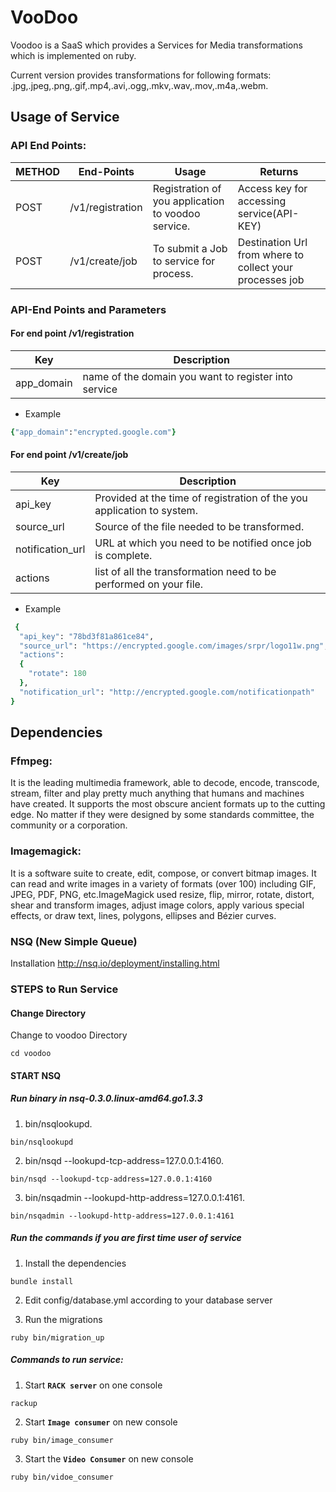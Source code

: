 VooDoo
======

Voodoo is a SaaS which provides a Services for Media transformations which is implemented on ruby.

Current version provides transformations for following formats: 
.jpg,.jpeg,.png,.gif,.mp4,.avi,.ogg,.mkv,.wav,.mov,.m4a,.webm.


Usage of Service
----------------

### API End Points:
| METHOD | End-Points       | Usage                                              | Returns                                                  |
|--------|------------------|----------------------------------------------------|----------------------------------------------------------|
| POST	 | /v1/registration	| Registration of you application to voodoo service. | Access key for accessing service(API-KEY)                |
| POST	 | /v1/create/job	| To submit a Job to service for process.            | Destination Url from where to collect your processes job |


### API-End Points and Parameters
#### For end point /v1/registration
|    Key   |Description                                          |
|----------|-----------------------------------------------------|
|app_domain| name of the domain you want to register into service|

* Example

```ruby
{"app_domain":"encrypted.google.com"}
```

#### For end point /v1/create/job
|Key             |Description                                                            |
|----------------|-----------------------------------------------------------------------|
|api_key         | Provided at the time of registration of the you application to system.|
|source_url      | Source of the file needed to be transformed.                          |
|notification_url| URL at which you need to be notified once job is complete.            |
|actions         | list of all the transformation need to be performed on your file.     |

* Example

```ruby
 {
  "api_key": "78bd3f81a861ce84",
  "source_url": "https://encrypted.google.com/images/srpr/logo11w.png",
  "actions": 
  {
    "rotate": 180
  },
  "notification_url": "http://encrypted.google.com/notificationpath"
}
```

Dependencies
------------

### Ffmpeg:
It is the leading multimedia framework, able to decode, encode, transcode, stream, filter and play pretty much anything that humans and machines have created. It supports the most obscure ancient formats up to the cutting edge. No matter if they were designed by some standards committee, the community or a corporation.

### Imagemagick:
It is a software suite to create, edit, compose, or convert bitmap images. It can read and write images in a variety of formats (over 100) including GIF, JPEG, PDF, PNG, etc.ImageMagick used resize, flip, mirror, rotate, distort, shear and transform images, adjust image colors, apply various special effects, or draw text, lines, polygons, ellipses and Bézier curves.

### NSQ (New Simple Queue)
Installation
http://nsq.io/deployment/installing.html

### STEPS to Run Service

#### Change Directory

Change to voodoo Directory
```Shell
cd voodoo
```

#### START NSQ

##### Run binary in nsq-0.3.0.linux-amd64.go1.3.3


1. bin/nsqlookupd.
```Shell
bin/nsqlookupd
```
2. bin/nsqd --lookupd-tcp-address=127.0.0.1:4160.
```Shell
bin/nsqd --lookupd-tcp-address=127.0.0.1:4160
```
3. bin/nsqadmin --lookupd-http-address=127.0.0.1:4161.
```Shell
bin/nsqadmin --lookupd-http-address=127.0.0.1:4161
```


##### Run the commands if you are first time user of service 

1. Install the dependencies
```Shell
bundle install
```
2. Edit config/database.yml according to your database server

3. Run the migrations

```Shell
ruby bin/migration_up
```


##### Commands to run service:

1. Start **`RACK server`** on one console
```Shell
rackup
```
2. Start **`Image consumer`** on new console
```Shell
ruby bin/image_consumer
```
3. Start the **`Video Consumer`** on new console
```Shell
ruby bin/vidoe_consumer
```